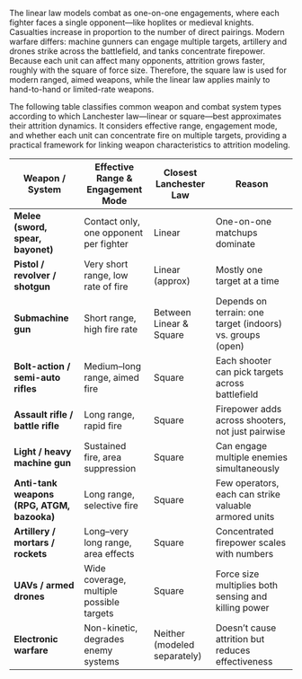 The linear law models combat as one-on-one engagements, where each fighter faces a single opponent—like hoplites or medieval knights. Casualties increase in proportion to the number of direct pairings. Modern warfare differs: machine gunners can engage multiple targets, artillery and drones strike across the battlefield, and tanks concentrate firepower. Because each unit can affect many opponents, attrition grows faster, roughly with the square of force size. Therefore, the square law is used for modern ranged, aimed weapons, while the linear law applies mainly to hand-to-hand or limited-rate weapons.

The following table classifies common weapon and combat system types according to which Lanchester law—linear or square—best approximates their attrition dynamics. It considers effective range, engagement mode, and whether each unit can concentrate fire on multiple targets, providing a practical framework for linking weapon characteristics to attrition modeling.


| Weapon / System                            | Effective Range & Engagement Mode        | Closest Lanchester Law       | Reason                                                     |
| ------------------------------------------ | ---------------------------------------- | ---------------------------- | ---------------------------------------------------------- |
| **Melee (sword, spear, bayonet)**          | Contact only, one opponent per fighter   | Linear                       | One-on-one matchups dominate                               |
| **Pistol / revolver / shotgun**            | Very short range, low rate of fire       | Linear (approx)              | Mostly one target at a time                                |
| **Submachine gun**                         | Short range, high fire rate              | Between Linear & Square      | Depends on terrain: one target (indoors) vs. groups (open) |
| **Bolt-action / semi-auto rifles**         | Medium–long range, aimed fire            | Square                       | Each shooter can pick targets across battlefield           |
| **Assault rifle / battle rifle**           | Long range, rapid fire                   | Square                       | Firepower adds across shooters, not just pairwise          |
| **Light / heavy machine gun**              | Sustained fire, area suppression         | Square                       | Can engage multiple enemies simultaneously                 |
| **Anti-tank weapons (RPG, ATGM, bazooka)** | Long range, selective fire               | Square                       | Few operators, each can strike valuable armored units      |
| **Artillery / mortars / rockets**          | Long–very long range, area effects       | Square                       | Concentrated firepower scales with numbers                 |
| **UAVs / armed drones**                    | Wide coverage, multiple possible targets | Square                       | Force size multiplies both sensing and killing power       |
| **Electronic warfare**                     | Non-kinetic, degrades enemy systems      | Neither (modeled separately) | Doesn’t cause attrition but reduces effectiveness          |
